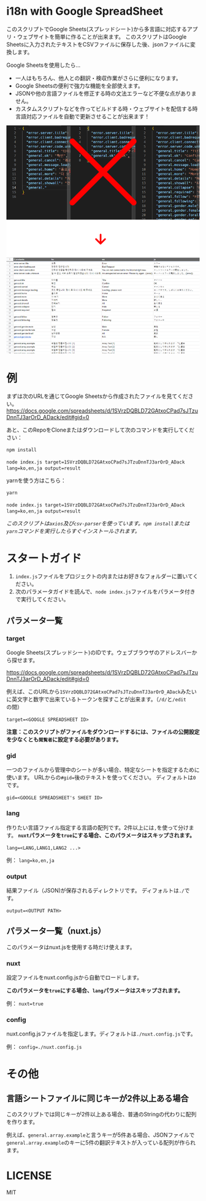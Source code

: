 # i18n with Google SpreadSheet

このスクリプトでGoogle Sheets(スプレッドシート)から多言語に対応するアプリ・ウェブサイトを簡単に作ることが出来ます。
このスクリプトはGoogle Sheetsに入力されたテキストをCSVファイルに保存した後、jsonファイルに変換します。

Google Sheetsを使用したら…
- 一人はもちろん、他人との翻訳・検収作業がさらに便利になります。
- Google Sheetsの便利で強力な機能を全部使えます。
- JSONや他の言語ファイルを修正する時の文法エラーなど不便な点がありません。
- カスタムスクリプトなどを作ってビルドする時・ウェブサイトを配信する時言語対応ファイルを自動で更新させることが出来ます！

![Image](./images/image.png)

# 例
まずは次のURLを通じてGoogle Sheetsから作成されたファイルを見てください。
https://docs.google.com/spreadsheets/d/1SVrzDQBLD72GAtxoCPad7sJTzuDnnTJ3arOrD_ADack/edit#gid=0

あと、このRepoをCloneまたはダウンロードして次のコマンドを実行してください：
```
npm install

node index.js target=1SVrzDQBLD72GAtxoCPad7sJTzuDnnTJ3arOrD_ADack lang=ko,en,ja output=result
```

yarnを使う方はこちら：

```
yarn

node index.js target=1SVrzDQBLD72GAtxoCPad7sJTzuDnnTJ3arOrD_ADack lang=ko,en,ja output=result
```

*このスクリプトは`axios`及び`csv-parser`を使っています。`npm install`または`yarn`コマンドを実行したらすぐインストールされます。*

# スタートガイド
1. `index.js`ファイルをプロジェクトの内またはお好きなフォルダーに置いてください。
2. 次のパラメータガイドを読んで、`node index.js`ファイルをパラメータ付きで実行してください。

## パラメータ一覧
### target
Google Sheets(スプレッドシート)のIDです。ウェブブラウザのアドレスバーから探せます。


https://docs.google.com/spreadsheets/d/1SVrzDQBLD72GAtxoCPad7sJTzuDnnTJ3arOrD_ADack/edit#gid=0

例えば、このURLから`1SVrzDQBLD72GAtxoCPad7sJTzuDnnTJ3arOrD_ADack`みたいに英文字と数字で出来ているトークンを探すことが出来ます。（`/d/`と`/edit`の間）

`target=<GOOGLE SPREADSHEET ID>`

**注意：このスクリプトがファイルをダウンロードするには、ファイルの公開設定を少なくとも`閲覧者`に設定する必要があります。**

### gid
一つのファイルから管理中のシートが多い場合、特定なシートを指定するために使います。
URLからの`#gid=`後のテキストを使ってください。
ディフォルトは`0`です。


`gid=<GOOGLE SPREADSHEET's SHEET ID>`


### lang
作りたい言語ファイル指定する言語の配列です。2件以上には`,`を使って分けます。
**`nuxt`パラメータを`true`にする場合、このパラメータはスキップされます。**

`lang=<LANG,LANG1,LANG2 ...>`

例：
`lang=ko,en,ja`

### output
結果ファイル（JSON)が保存されるディレクトリです。 ディフォルトは`./`です。

`output=<OUTPUT PATH>`

## パラメータ一覧（nuxt.js）
このパラメータはnuxt.jsを使用する時だけ使えます。

### nuxt
設定ファイルをnuxt.config.jsから自動でロードします。

**このパラメータを`true`にする場合、`lang`パラメータはスキップされます。**

例：
`nuxt=true`

### config
nuxt.config.jsファイルを指定します。ディフォルトは`./nuxt.config.js`です。

例：
`config=./nuxt.config.js`

# その他
## 言語シートファイルに同じキーが2件以上ある場合
このスクリプトでは同じキーが2件以上ある場合、普通のStringの代わりに配列を作ります。

例えば、`general.array.example`と言うキーが5件ある場合、JSONファイルで`general.array.example`のキーに5件の翻訳テキストが入っている配列が作られます。




# LICENSE
MIT